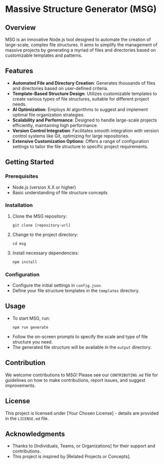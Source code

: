 # Massive Structure Generator (MSG)

## Overview
MSG is an innovative Node.js tool designed to automate the creation of large-scale, complex file structures. It aims to simplify the management of massive projects by generating a myriad of files and directories based on customizable templates and patterns.

## Features
- **Automated File and Directory Creation**: Generates thousands of files and directories based on user-defined criteria.
- **Template-Based Structure Design**: Utilizes customizable templates to create various types of file structures, suitable for different project needs.
- **AI Optimization**: Employs AI algorithms to suggest and implement optimal file organization strategies.
- **Scalability and Performance**: Designed to handle large-scale projects efficiently, maintaining high performance.
- **Version Control Integration**: Facilitates smooth integration with version control systems like Git, optimizing for large repositories.
- **Extensive Customization Options**: Offers a range of configuration settings to tailor the file structure to specific project requirements.

## Getting Started

### Prerequisites
- Node.js (version X.X or higher)
- Basic understanding of file structure concepts

### Installation
1. Clone the MSG repository:
   ```
   git clone [repository-url]
   ```
2. Change to the project directory:
   ```
   cd msg
   ```
3. Install necessary dependencies:
   ```
   npm install
   ```

### Configuration
- Configure the initial settings in `config.json`.
- Define your file structure templates in the `templates` directory.

## Usage
- To start MSG, run:
  ```
  npm run generate
  ```
- Follow the on-screen prompts to specify the scale and type of file structure you need.
- The generated file structure will be available in the `output` directory.

## Contribution
We welcome contributions to MSG! Please see our `CONTRIBUTING.md` file for guidelines on how to make contributions, report issues, and suggest improvements.

## License
This project is licensed under [Your Chosen License] - details are provided in the `LICENSE.md` file.

## Acknowledgments
- Thanks to [Individuals, Teams, or Organizations] for their support and contributions.
- This project is inspired by [Related Projects or Concepts].
